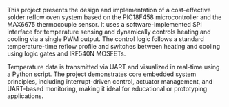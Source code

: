 This project presents the design and implementation of a cost-effective solder reflow oven system based on the PIC18F458 microcontroller and the MAX6675 thermocouple sensor. It uses a software-implemented SPI interface for temperature sensing and dynamically controls heating and cooling via a single PWM output. The control logic follows a standard temperature-time reflow profile and switches between heating and cooling using logic gates and IRF540N MOSFETs.

Temperature data is transmitted via UART and visualized in real-time using a Python script. The project demonstrates core embedded system principles, including interrupt-driven control, actuator management, and UART-based monitoring, making it ideal for educational or prototyping applications.
